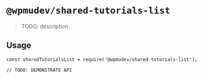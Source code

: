 # `@wpmudev/shared-tutorials-list`

> TODO: description

## Usage

```
const sharedTutorialsList = require('@wpmudev/shared-tutorials-list');

// TODO: DEMONSTRATE API
```
